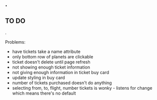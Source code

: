 .
------
TO DO
------
.

<!-- - Built HTML skeleton

- Build Planets CSS boxes

- First fetch, to display all planets in there respective boxes. Planet boxes should look like this: 
<div class="planet-box">
    <img class="planet-image" src="https://www.classicalwcrb.org/sites/wcrb/files/styles/medium/public/201609/mars-614x412.jpg" alt="mars">
    <p>Mars</p>
</div> -->

<!-- - Modal box appear when clicking on planet box
    - look up form for selecting planet of origin looks like this:
    <form autocomplete="off" action="/action_page.php">
        <div class="autocomplete" style="width:300px;">
          <input id="myInput" type="text" name="myCountry" placeholder="Country">
        </div>
        <input type="submit">
      </form> -->

<!-- - Names:
    - intergalactic
    - space canoe
    - intergalactic space canoe
    - separate out a function for: fill flights drop down
      - call that function whenever the buy modal div is shown
    - default to-do origin: earth -->
    

Problems: 

- have tickets take a name attribute
- only bottom row of planets are clickable
- ticket doesn't delete until page refresh
- not showing enough ticket information
- not giving enough information in ticket buy card
- update styling in buy card
- number of tickets purchased doesn't do anything
- selecting from, to, flight, number tickets is wonky - listens for change which means there's no default